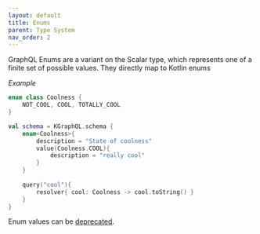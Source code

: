 ```yaml
---
layout: default
title: Enums
parent: Type System
nav_order: 2
---
```


GraphQL Enums are a variant on the Scalar type, which represents one of a finite set of possible values. They directly map to Kotlin enums

*Example*

```kotlin
enum class Coolness {
    NOT_COOL, COOL, TOTALLY_COOL
}

val schema = KGraphQL.schema {
    enum<Coolness>{
        description = "State of coolness"
        value(Coolness.COOL){
            description = "really cool"
        }
    }
    
    query("cool"){
        resolver{ cool: Coolness -> cool.toString() }
    }
}
```

Enum values can be [deprecated]({{site.baseurl}}creating-schema/deprecation).